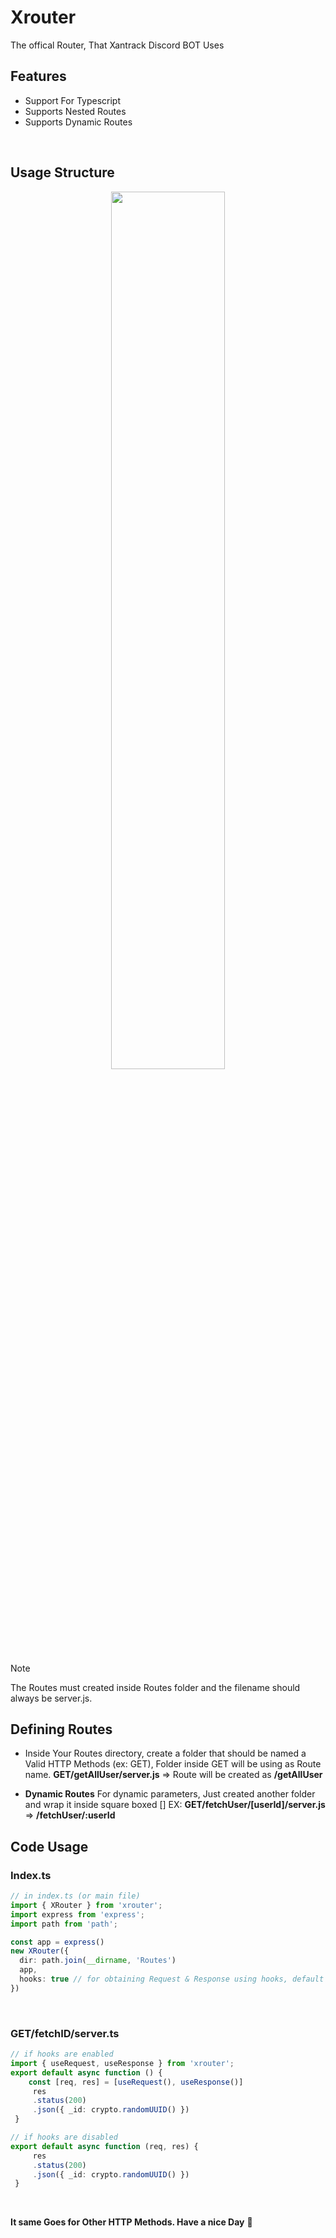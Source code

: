 # Xrouter
The offical Router, That Xantrack Discord BOT Uses
## Features

- Support For Typescript
- Supports Nested Routes
- Supports Dynamic Routes

 <br />

## Usage Structure

<div align="center">
    <img src="https://media.discordapp.net/attachments/1133303211877470309/1321045913699090482/image.png?ex=676bcf61&is=676a7de1&hm=f5afec6019e0c45b11ee64adfe2410d050581c87ea6963b835f244408e7968a3&=&format=webp&quality=lossless" width="60%" />
    <br />
</div>



> [!NOTE]  
> The Routes must created inside Routes folder and the filename should always be server.js.


## Defining Routes
 - Inside Your Routes directory, create a folder that should be named a Valid HTTP Methods (ex: GET), Folder inside GET will be using as Route name.
 **GET/getAllUser/server.js** => Route will be created as **/getAllUser**

- **Dynamic Routes**
 For dynamic parameters, Just created another folder and wrap it inside square boxed []
EX: **GET/fetchUser/[userId]/server.js** => **/fetchUser/:userId**

## Code Usage
   ### Index.ts
```ts
// in index.ts (or main file)
import { XRouter } from 'xrouter';
import express from 'express';
import path from 'path';

const app = express()
new XRouter({
  dir: path.join(__dirname, 'Routes') 
  app,
  hooks: true // for obtaining Request & Response using hooks, default to false.
})
```
<br />


  ### GET/fetchID/server.ts
 ```ts
 // if hooks are enabled
import { useRequest, useResponse } from 'xrouter';
 export default async function () {
     const [req, res] = [useRequest(), useResponse()]
      res
      .status(200)
      .json({ _id: crypto.randomUUID() })
  }
```
 ```ts
 // if hooks are disabled
 export default async function (req, res) {
      res
      .status(200)
      .json({ _id: crypto.randomUUID() })
  }
```
<br />

**It same Goes for Other HTTP Methods. Have a nice Day** 👋
